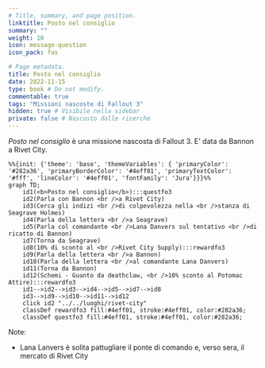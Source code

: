 ```yaml
---
# Title, summary, and page position.
linktitle: Posto nel consiglio
summary: ""
weight: 10
icon: message-question
icon_pack: fas

# Page metadata.
title: Posto nel consiglio
date: 2022-11-15
type: book # Do not modify.
commentable: true
tags: "Missioni nascoste di Fallout 3"
hidden: true # Visibile nella sidebar
private: false # Nascosto dalle ricerche
---
```


*Posto nel consiglio* è una missione nascosta di Fallout 3. E' data da Bannon a Rivet City.



```mermaid
%%{init: {'theme': 'base', 'themeVariables': { 'primaryColor': '#282a36', 'primaryBorderColor': '#4eff01', 'primaryTextColor': '#fff', 'lineColor': '#4eff01', 'fontFamily': 'Jura'}}}%%
graph TD;
    id1(<b>Posto nel consiglio</b>):::questfo3
    id2(Parla con Bannon <br />a Rivet City)
    id3(Cerca gli indizi <br />di colpevolezza nella <br />stanza di Seagrave Holmes)
    id4(Parla della lettera <br />a Seagrave)
    id5(Parla col comandante <br />Lana Danvers sul tentativo <br />di ricatto di Bannon)
    id7(Torna da Seagrave) 
    id8(10% di sconto al <br />Rivet City Supply):::rewardfo3
    id9(Parla della lettera <br />a Bannon)
    id10(Parla della lettera <br />al comandante Lana Danvers)
    id11(Torna da Bannon)
    id12(Schemi - Guanto da deathclaw, <br />10% sconto al Potomac Attire):::rewardfo3
    id1-->id2-->id3-->id4-->id5-->id7-->id8
    id3-->id9-->id10-->id11-->id12
    click id2 "../../luoghi/rivet-city"
    classDef rewardfo3 fill:#4eff01, stroke:#4eff01, color:#282a36;
    classDef questfo3 fill:#4eff01, stroke:#4eff01, color:#282a36;
```

Note:
- Lana Lanvers è solita pattugliare il ponte di comando e, verso sera, il mercato di Rivet City